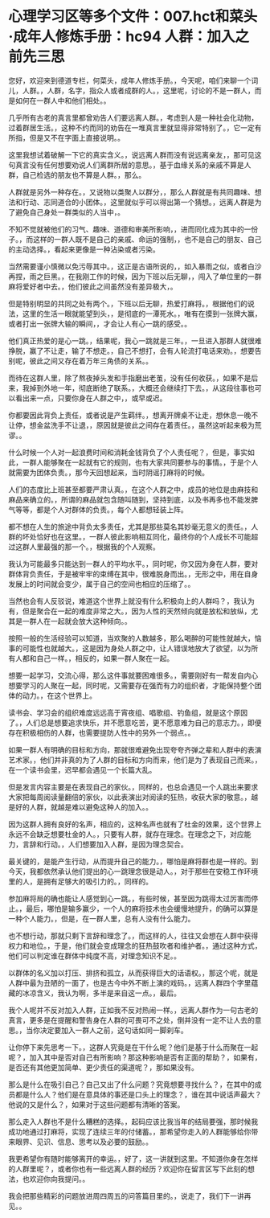 # 心理学习区等多个文件：007.hct和菜头·成年人修炼手册：hc94 人群：加入之前先三思

您好，欢迎来到德道专栏，何菜头，成年人修炼手册。，今天呢，咱们来聊一个词儿，人群。，人群，名字，指众人或者成群的人。，这里呢，讨论的不是一群人，而是如何在一群人中和他们相处。。

几乎所有古老的真言里都曾劝告人们要远离人群。，考虑到人是一种社会化动物，过着群居生活。，这种不约而同的劝告在一堆真言里就显得非常特别了。，它一定有所指，但是又不在字面上直接说明。。

这里我想试着破解一下它的真实含义。，说远离人群而没有说远离亲友，，那可见这句真言没有任何想要劝说人们离群所居的意思。，基于血缘关系的亲戚不算是人群，自己检选的朋友也不算是人群。，那么。

人群就是另外一种存在。，又说物以类聚人以群分，，那么人群就是有共同趣味、想法和行动、志同道合的小团体。，这里就似乎可以得出第一个猜想。，远离人群是为了避免自己身处一群类似的人当中，。

不知不觉就被他们的习气、趣味、道德和审美所影响，，进而同化成为其中的一份子。，而这样的一群人既不是自己的亲戚、命运的强制，，也不是自己的朋友、自己的主动选择。，看起来更像是一种沾染或者污染。

当然需要谨小慎微以免污辱其中。，这正是古语所说的，，如入暴雨之似，或者白沙再捏，雨之巨黑。，在我刚工作的时候，因为下班以后无聊，，闯入了单位里的一群麻将爱好者中去。，他们彼此之间虽然没有差异极大，。

但是特别明显的共同之处有两个。，下班以后无聊，热爱打麻将。，根据他们的说法，这里的生活一眼就能望到头，，是彻底的一潭死水。，唯有在摸到一张牌大赢，或者打出一张牌大输的瞬间，，才会让人有心一跳的感受。。

他们真正热爱的是心一跳。，结果呢，我心一跳就是三年。，一旦进入那群人就很难挣脱，赢了不让走，输了不想走。，自己不想打，会有人轮流打电话来劝。，想要告别呢，彼此之间又存在着万年三角债的关系。。

而待在这群人里，除了熬夜掉头发和手指磨出老茧，没有任何收获。，如果不是后来，我掉到外地一年，彻底断绝了联系。，大概还会继续打下去。，从这段往事也可以看出来一点，只要你身在人群之中，，或早或迟。

你都要因此背负上责任，或者说是产生羁绊。，想离开牌桌不让走，想休息一晚不让停，想金盆洗手不让退，，原因就是彼此之间存在着责任。，虽然这听起来极为荒谬。。

什么时候一个人对一起浪费时间和消耗金钱背负了个人责任呢？，但是，事实如此，一群人能够聚在一起就有它的规则，也有大家共同要参与的事情。，于是个人就需要为团体负责。，那今天回想起来，当时阴谣打麻将的时候。

人们的态度比上班甚至都要严肃认真。，在这个人群之中，成员的地位是由麻技和麻品来确立的。，所谓的麻品就包含随叫随到，坚持到底，以及书再多也不能发脾气等等，都是个人对群体的负责。，每个人都想轻装上阵。

都不想在人生的旅途中背负太多责任，尤其是那些莫名其妙毫无意义的责任。，人群的坏处恰好也在这里。，一群人彼此影响相互同化，最终你的个人成长不可能超过这群人里最强的那一个。，根据我的个人观察。

我认为可能最多只能达到一群人的平均水平。，同时呢，你又因为身在人群，要对群体背负责任，于是被牢牢的束缚在其中，很难脱身而出。，无形之中，用在自身发展上的时间就会变少，属于自己的空间也相应的压缩了。。

当然也会有人反驳说，难道这个世界上就没有什么积极向上的人群吗？，我认为有，但是聚合在一起的难度非常之大。，因为人性的天然倾向就是放松和放纵，尤其是一群人在一起就会放大这种倾向。。

按照一般的生活经验可以知道，当欢聚的人数越多，那么喝醉的可能性就越大，恼事的可能性也就越大。，这是因为身处人群之中，让人错误地放大了欲望，以为所有人都和自己一样。，相反的，如果一群人聚在一起。

想要一起学习，交流心得，那么这件事就要困难很多。，需要刚好有一帮发自内心想要学习的人聚在一起，同时呢，又需要存在强而有力的组织者，才能保持整个团体的动力。，在这个世界上。

读书会、学习会的组织难度远远高于宵夜组、唱歌组、钓鱼组，就是这个原因了。，人们总是想要追求快乐，并不愿意吃苦，更不愿意难为自己的意志力。，即便存在积极相伤的人群，也需要提防人性中的另外一个弱点。。

如果一群人有明确的目标和方向，那就很难避免出现夸夸齐弹之辈和人群中的表演艺术家。，他们并非真的为了人群的目标和方向而来，他们是为了表现自己而来。，在一个读书会里，迟早都会遇见一个长篇大乱。

但是发言内容主要是在表现自己的家伙。，同样的，也总会遇见一个人跳出来要求大家把每周阅读量翻倍的家伙，以此表演出对阅读的狂热，收获大家的敬意。，越是好的人群，就越是难以避免这种人的加入。。

因为这群人拥有良好的名声，相应的，这种名声也就有了杜金的效果，这个世界上永远不会缺乏想要杜金的人。，只要有人群，就存在理念。在理念之下，对应能力，言辞和行动。，人们想要加入人群，是因为理念契合。

最关键的，是能产生行动，从而提升自己的能力。，哪怕是麻将群也是一样的。到今天，我都依然承认他们提出的心一跳理念很是动人。，对于那些在安稳工作环境里的人，是拥有足够大的吸引力的。，同样的。

参加麻将局的确也能让人感觉到心一跳。，有些时候，甚至因为跳得太过厉害而停止。，最后，哪怕是输多赢少，一个人的麻将技术也会缓慢地提升，的确可以算是一种个人能力。，但是，在一群人里，总有人没有什么能力。

也不想行动，那就只剩下言辞和理念了。，而这样的人，往往又会想在人群中获得权力和地位。，于是，他们就会变成理念的狂热鼓吹者和维护者。，通过这种方式，他们可以判定谁在群体中纯度不高，对理念知识不足。。

以群体的名义加以打压、排挤和孤立，从而获得巨大的话语权。，那这个呢，就是人群中最为丑陋的一面了，也是古今中外不断上演的戏码。，远离人群四个字里蕴藏的冰凉含义，我认为啊，多半是来自这一点。，最后。

我个人呢并不反对加入人群，正如我不反对热闹一样。，远离人群作为一句古老的真言，更多是在提醒和警告身在人群的可畏可不之处，倒并没有一定不让人去的意思。，当你决定要加入一群人之前，这句话如同一脚刹车。

让你停下来先思考一下。，这群人究竟是在干什么呢？他们是基于什么而聚在一起呢？，加入其中是否对自己有所影响？那这种影响是否有正面的帮助？，如果有，是否还有其他更加简单、更少责任的渠道呢？，那如果没有。

那么是什么在吸引自己？自己又出了什么问题？究竟想要寻找什么？，在其中的成员都是什么人？他们是在意具体的事还是口头上的理念？，谁在其中说话声最大？他说的又是什么？，如果对于这些问题都有清晰的答案。

那么走入人群也不是什么糟糕的选择。，起码应该比我当年的结局要强，那时候我成功地通过打麻将，实现了连续三年的付储蓄。，那希望你走入的人群能够给你带来眼界、见识、信息、思考以及必要的鼓励。。

我更希望你有随时能够离开的幸运。，好了，这一讲就到这里。不知道你身在怎样的人群里呢？，或者你也有一些远离人群的经历？欢迎你在留言区写下此刻的想法，也欢迎你向我提问。。

我会把那些精彩的问题放进周四周五的问答篇目里的。，说走了，我们下一讲再见。。
